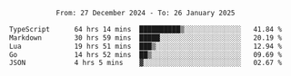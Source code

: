 <div align="center">
<p style="text-align: center;">
<!--START_SECTION:waka-->

```txt
From: 27 December 2024 - To: 26 January 2025

TypeScript      64 hrs 14 mins  ██████████▒░░░░░░░░░░░░░░   41.84 %
Markdown        30 hrs 59 mins  █████░░░░░░░░░░░░░░░░░░░░   20.19 %
Lua             19 hrs 51 mins  ███▒░░░░░░░░░░░░░░░░░░░░░   12.94 %
Go              14 hrs 52 mins  ██▒░░░░░░░░░░░░░░░░░░░░░░   09.69 %
JSON            4 hrs 5 mins    ▓░░░░░░░░░░░░░░░░░░░░░░░░   02.67 %
```

<!--END_SECTION:waka-->
</p>
</div>

